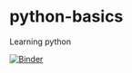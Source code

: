 # python-basics
Learning python 


[![Binder](https://mybinder.org/badge_logo.svg)](https://mybinder.org/v2/gh/knowledge-scraper/python-basics/tree/learning/language_basics/learning/language_basics?filepath=0_syntax.ipynb)
